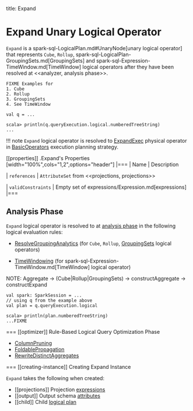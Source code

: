 title: Expand

# Expand Unary Logical Operator

`Expand` is a spark-sql-LogicalPlan.md#UnaryNode[unary logical operator] that represents `Cube`, `Rollup`, spark-sql-LogicalPlan-GroupingSets.md[GroupingSets] and spark-sql-Expression-TimeWindow.md[TimeWindow] logical operators after they have been resolved at <<analyzer, analysis phase>>.

```
FIXME Examples for
1. Cube
2. Rollup
3. GroupingSets
4. See TimeWindow

val q = ...

scala> println(q.queryExecution.logical.numberedTreeString)
...
```

!!! note
    `Expand` logical operator is resolved to [ExpandExec](../physical-operators/ExpandExec.md) physical operator in [BasicOperators](../execution-planning-strategies/BasicOperators.md) execution planning strategy.

[[properties]]
.Expand's Properties
[width="100%",cols="1,2",options="header"]
|===
| Name
| Description

| `references`
| `AttributeSet` from <<projections, projections>>

| `validConstraints`
| Empty set of expressions/Expression.md[expressions]
|===

## <span id="analyzer"> Analysis Phase

`Expand` logical operator is resolved to at [analysis phase](../Analyzer.md) in the following logical evaluation rules:

* [ResolveGroupingAnalytics](../Analyzer.md#ResolveGroupingAnalytics) (for `Cube`, `Rollup`, [GroupingSets](GroupingSets.md) logical operators)

* [TimeWindowing](../logical-analysis-rules/TimeWindowing.md) (for spark-sql-Expression-TimeWindow.md[TimeWindow] logical operator)

NOTE: Aggregate -> (Cube|Rollup|GroupingSets) -> constructAggregate -> constructExpand

```text
val spark: SparkSession = ...
// using q from the example above
val plan = q.queryExecution.logical

scala> println(plan.numberedTreeString)
...FIXME
```

=== [[optimizer]] Rule-Based Logical Query Optimization Phase

* [ColumnPruning](../logical-optimizations/ColumnPruning.md)
* [FoldablePropagation](../catalyst/Optimizer.md#FoldablePropagation)
* [RewriteDistinctAggregates](../catalyst/Optimizer.md#RewriteDistinctAggregates)

=== [[creating-instance]] Creating Expand Instance

`Expand` takes the following when created:

* [[projections]] Projection [expressions](../expressions/Expression.md)
* [[output]] Output schema [attributes](../expressions/Attribute.md)
* [[child]] Child [logical plan](../logical-operators/LogicalPlan.md)
